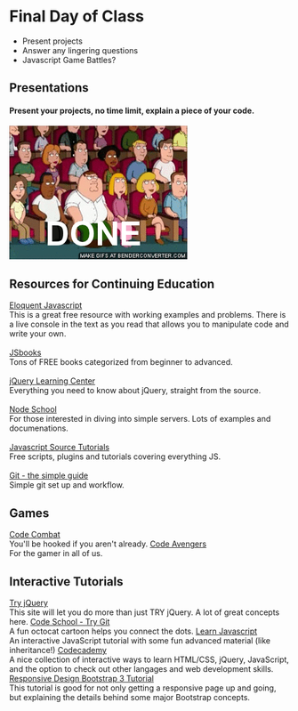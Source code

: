 # Final Day of Class

- Present projects
- Answer any lingering questions
- Javascript Game Battles?

## Presentations
#### Present your projects, no time limit, explain a piece of your code.

![Done](images/done.gif)

## Resources for Continuing Education
[Eloquent Javascript](http://eloquentjavascript.net/)<br>
This is a great free resource with working examples and problems. There is a live console in the text as you read that allows you to manipulate code and write your own.
<br><br>
[JSbooks](http://jsbooks.revolunet.com/)<br>
Tons of FREE books categorized from beginner to advanced.
<br><br>
[jQuery Learning Center](https://learn.jquery.com/)<br>
Everything you need to know about jQuery, straight from the source.
<br><br>
[Node School](http://nodeschool.io/)<br>
For those interested in diving into simple servers. Lots of examples and documenations.
<br><br>
[Javascript Source Tutorials](http://www.javascriptsource.com/tutorials/)<br>
Free scripts, plugins and tutorials covering everything JS.
<br><br>
[Git - the simple guide](http://rogerdudler.github.io/git-guide/)<br>
Simple git set up and workflow.

## Games
[Code Combat](https://codecombat.com/)<br>
You'll be hooked if you aren't already.
[Code Avengers](https://www.codeavengers.com/javascript/100#1.1)<br>
For the gamer in all of us.

## Interactive Tutorials
[Try jQuery](http://try.jquery.com/)<br>
This site will let you do more than just TRY jQuery. A lot of great concepts here.
[Code School - Try Git](http://try.github.io)<br>
A fun octocat cartoon helps you connect the dots.
[Learn Javascript](http://learn-js.com)<br>
An interactive JavaScript tutorial with some fun advanced material (like inheritance!)
[Codecademy](https://www.codecademy.com/learn)<br>
A nice collection of interactive ways to learn HTML/CSS, jQuery, JavaScript, and the option to check out other langages and web development skills.
[Responsive Design Bootstrap 3 Tutorial](http://www.revillweb.com/tutorials/bootstrap-tutorial/)<br>
This tutorial is good for not only getting a responsive page up and going, but explaining the details behind some major Bootstrap concepts.
